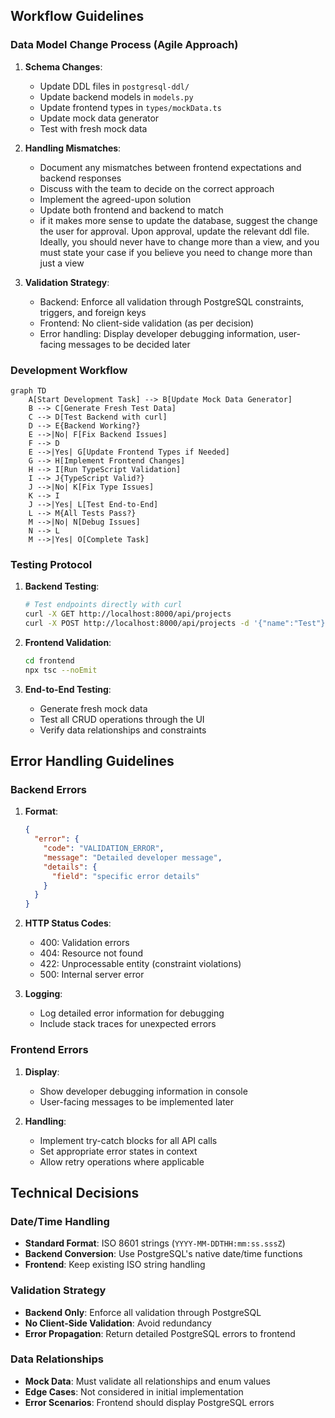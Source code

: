 ## Workflow Guidelines

### Data Model Change Process (Agile Approach)

1. **Schema Changes**:
   - Update DDL files in `postgresql-ddl/`
   - Update backend models in `models.py`
   - Update frontend types in `types/mockData.ts`
   - Update mock data generator
   - Test with fresh mock data

2. **Handling Mismatches**:
   - Document any mismatches between frontend expectations and backend responses
   - Discuss with the team to decide on the correct approach
   - Implement the agreed-upon solution
   - Update both frontend and backend to match
   - if it makes more sense to update the database, suggest the change the user for approval. Upon approval, update the relevant ddl file. Ideally, you should never have to change more than a view, and you must state your case if you believe you need to change more than just a view

3. **Validation Strategy**:
   - Backend: Enforce all validation through PostgreSQL constraints, triggers, and foreign keys
   - Frontend: No client-side validation (as per decision)
   - Error handling: Display developer debugging information, user-facing messages to be decided later

### Development Workflow

```mermaid
graph TD
    A[Start Development Task] --> B[Update Mock Data Generator]
    B --> C[Generate Fresh Test Data]
    C --> D[Test Backend with curl]
    D --> E{Backend Working?}
    E -->|No| F[Fix Backend Issues]
    F --> D
    E -->|Yes| G[Update Frontend Types if Needed]
    G --> H[Implement Frontend Changes]
    H --> I[Run TypeScript Validation]
    I --> J{TypeScript Valid?}
    J -->|No| K[Fix Type Issues]
    K --> I
    J -->|Yes| L[Test End-to-End]
    L --> M{All Tests Pass?}
    M -->|No| N[Debug Issues]
    N --> L
    M -->|Yes| O[Complete Task]
```

### Testing Protocol

1. **Backend Testing**:
   ```bash
   # Test endpoints directly with curl
   curl -X GET http://localhost:8000/api/projects
   curl -X POST http://localhost:8000/api/projects -d '{"name":"Test"}' -H "Content-Type: application/json"
   ```

2. **Frontend Validation**:
   ```bash
   cd frontend
   npx tsc --noEmit
   ```

3. **End-to-End Testing**:
   - Generate fresh mock data
   - Test all CRUD operations through the UI
   - Verify data relationships and constraints

## Error Handling Guidelines

### Backend Errors

1. **Format**:
   ```json
   {
     "error": {
       "code": "VALIDATION_ERROR",
       "message": "Detailed developer message",
       "details": {
         "field": "specific error details"
       }
     }
   }
   ```

2. **HTTP Status Codes**:
   - 400: Validation errors
   - 404: Resource not found
   - 422: Unprocessable entity (constraint violations)
   - 500: Internal server error

3. **Logging**:
   - Log detailed error information for debugging
   - Include stack traces for unexpected errors

### Frontend Errors

1. **Display**:
   - Show developer debugging information in console
   - User-facing messages to be implemented later

2. **Handling**:
   - Implement try-catch blocks for all API calls
   - Set appropriate error states in context
   - Allow retry operations where applicable

## Technical Decisions

### Date/Time Handling

- **Standard Format**: ISO 8601 strings (`YYYY-MM-DDTHH:mm:ss.sssZ`)
- **Backend Conversion**: Use PostgreSQL's native date/time functions
- **Frontend**: Keep existing ISO string handling

### Validation Strategy

- **Backend Only**: Enforce all validation through PostgreSQL
- **No Client-Side Validation**: Avoid redundancy
- **Error Propagation**: Return detailed PostgreSQL errors to frontend

### Data Relationships

- **Mock Data**: Must validate all relationships and enum values
- **Edge Cases**: Not considered in initial implementation
- **Error Scenarios**: Frontend should display PostgreSQL errors